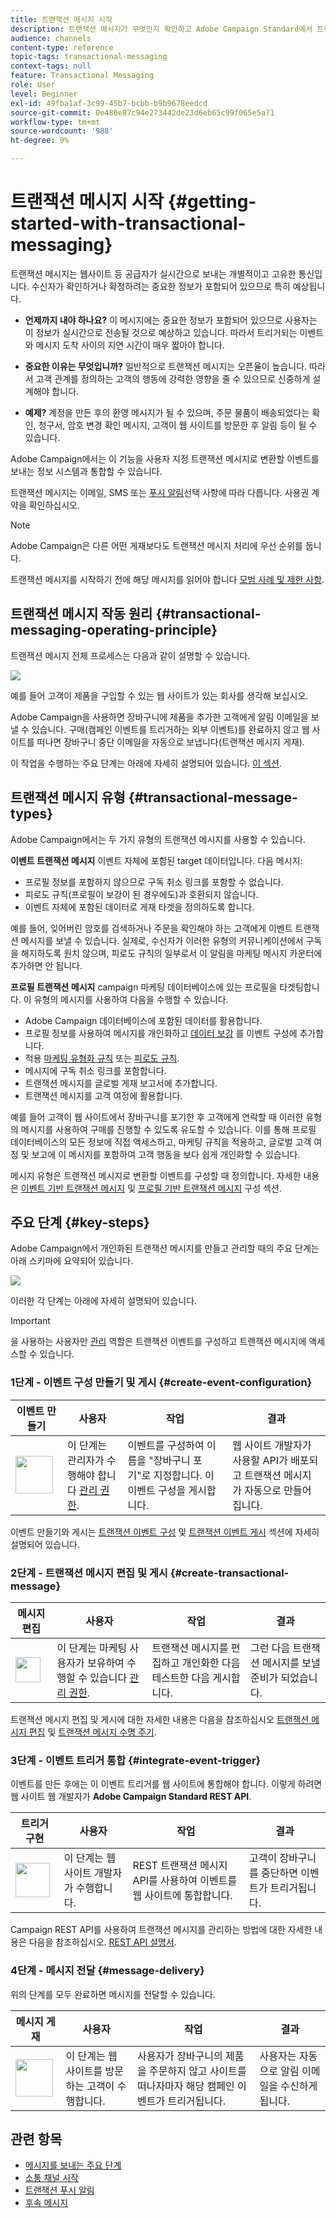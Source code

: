 ```yaml
---
title: 트랜잭션 메시지 시작
description: 트랜잭션 메시지가 무엇인지 확인하고 Adobe Campaign Standard에서 트랜잭션 메시지를 설정하는 주요 단계를 배웁니다.
audience: channels
content-type: reference
topic-tags: transactional-messaging
context-tags: null
feature: Transactional Messaging
role: User
level: Beginner
exl-id: 49fba1af-3c99-45b7-bcbb-b9b9678eedcd
source-git-commit: 0e486e87c94e273442de23d6eb65c99f065e5a71
workflow-type: tm+mt
source-wordcount: '988'
ht-degree: 9%

---
```


# 트랜잭션 메시지 시작 {#getting-started-with-transactional-messaging}

트랜잭션 메시지는 웹사이트 등 공급자가 실시간으로 보내는 개별적이고 고유한 통신입니다. 수신자가 확인하거나 확정하려는 중요한 정보가 포함되어 있으므로 특히 예상됩니다.

* **언제까지 내야 하나요?** 이 메시지에는 중요한 정보가 포함되어 있으므로 사용자는 이 정보가 실시간으로 전송될 것으로 예상하고 있습니다. 따라서 트리거되는 이벤트와 메시지 도착 사이의 지연 시간이 매우 짧아야 합니다.

* **중요한 이유는 무엇입니까?** 일반적으로 트랜잭션 메시지는 오픈율이 높습니다. 따라서 고객 관계를 정의하는 고객의 행동에 강력한 영향을 줄 수 있으므로 신중하게 설계해야 합니다.

* **예제?** 계정을 만든 후의 환영 메시지가 될 수 있으며, 주문 물품이 배송되었다는 확인, 청구서, 암호 변경 확인 메시지, 고객이 웹 사이트를 방문한 후 알림 등이 될 수 있습니다.

Adobe Campaign에서는 이 기능을 사용자 지정 트랜잭션 메시지로 변환할 이벤트를 보내는 정보 시스템과 통합할 수 있습니다.

트랜잭션 메시지는 이메일, SMS 또는 [푸시 알림](../../channels/using/transactional-push-notifications.md)선택 사항에 따라 다릅니다. 사용권 계약을 확인하십시오.

>[!NOTE]
>
>Adobe Campaign은 다른 어떤 게재보다도 트랜잭션 메시지 처리에 우선 순위를 둡니다.

<!--Guidelines to implement transactional messaging capabilities in your website are detailed in [this section](../../api/using/managing-transactional-messages.md).-->

트랜잭션 메시지를 시작하기 전에 해당 메시지를 읽어야 합니다 [모범 사례 및 제한 사항](../../channels/using/transactional-messaging-limitations.md).

## 트랜잭션 메시지 작동 원리 {#transactional-messaging-operating-principle}

트랜잭션 메시지 전체 프로세스는 다음과 같이 설명할 수 있습니다.

![](assets/message-center-process.png)

예를 들어 고객이 제품을 구입할 수 있는 웹 사이트가 있는 회사를 생각해 보십시오.

Adobe Campaign을 사용하면 장바구니에 제품을 추가한 고객에게 알림 이메일을 보낼 수 있습니다. 구매(캠페인 이벤트를 트리거하는 외부 이벤트)를 완료하지 않고 웹 사이트를 떠나면 장바구니 중단 이메일을 자동으로 보냅니다(트랜잭션 메시지 게재).

이 작업을 수행하는 주요 단계는 아래에 자세히 설명되어 있습니다. [이 섹션](#key-steps).

## 트랜잭션 메시지 유형 {#transactional-message-types}

Adobe Campaign에서는 두 가지 유형의 트랜잭션 메시지를 사용할 수 있습니다.

**이벤트 트랜잭션 메시지** 이벤트 자체에 포함된 target 데이터입니다. 다음 메시지:
* 프로필 정보를 포함하지 않으므로 구독 취소 링크를 포함할 수 없습니다.
* 피로도 규칙(프로필이 보강이 된 경우에도)과 호환되지 않습니다.
* 이벤트 자체에 포함된 데이터로 게재 타겟을 정의하도록 합니다.

예를 들어, 잊어버린 암호를 검색하거나 주문을 확인해야 하는 고객에게 이벤트 트랜잭션 메시지를 보낼 수 있습니다. 실제로, 수신자가 이러한 유형의 커뮤니케이션에서 구독을 해지하도록 원치 않으며, 피로도 규칙의 일부로서 이 알림을 마케팅 메시지 카운터에 추가하면 안 됩니다.

**프로필 트랜잭션 메시지** campaign 마케팅 데이터베이스에 있는 프로필을 타겟팅합니다. 이 유형의 메시지를 사용하여 다음을 수행할 수 있습니다.
* Adobe Campaign 데이터베이스에 포함된 데이터를 활용합니다.
* 프로필 정보를 사용하여 메시지를 개인화하고 [데이터 보강](../../channels/using/configuring-transactional-event.md#enriching-the-transactional-message-content) 를 이벤트 구성에 추가합니다.
* 적용 [마케팅 유형화 규칙](../../sending/using/managing-typology-rules.md) 또는 [피로도 규칙](../../sending/using/fatigue-rules.md).
* 메시지에 구독 취소 링크를 포함합니다.
* 트랜잭션 메시지를 글로벌 게재 보고서에 추가합니다.
* 트랜잭션 메시지를 고객 여정에 활용합니다.

예를 들어 고객이 웹 사이트에서 장바구니를 포기한 후 고객에게 연락할 때 이러한 유형의 메시지를 사용하여 구매를 진행할 수 있도록 유도할 수 있습니다. 이를 통해 프로필 데이터베이스의 모든 정보에 직접 액세스하고, 마케팅 규칙을 적용하고, 글로벌 고객 여정 및 보고에 이 메시지를 포함하여 고객 행동을 보다 쉽게 개인화할 수 있습니다.

메시지 유형은 트랜잭션 메시지로 변환할 이벤트를 구성할 때 정의합니다. 자세한 내용은 [이벤트 기반 트랜잭션 메시지](../../channels/using/configuring-transactional-event.md#event-based-transactional-messages) 및 [프로필 기반 트랜잭션 메시지](../../channels/using/configuring-transactional-event.md#profile-based-transactional-messages) 구성 섹션.

## 주요 단계 {#key-steps}

Adobe Campaign에서 개인화된 트랜잭션 메시지를 만들고 관리할 때의 주요 단계는 아래 스키마에 요약되어 있습니다.

![](assets/message-center-overview.png)

이러한 각 단계는 아래에 자세히 설명되어 있습니다.

>[!IMPORTANT]
>
>을 사용하는 사용자만 [관리](../../administration/using/users-management.md#functional-administrators) 역할은 트랜잭션 이벤트를 구성하고 트랜잭션 메시지에 액세스할 수 있습니다.

### 1단계 - 이벤트 구성 만들기 및 게시 {#create-event-configuration}

<!--<img src="assets/do-not-localize/icon_config.svg" width="60px">-->

| 이벤트 만들기 | 사용자 | 작업 | 결과 |
| --- |--- |--- |--- |
| <img src="assets/do-not-localize/icon_config.svg" width="60px"> | 이 단계는 관리자가 수행해야 합니다 [관리 권한](../../administration/using/users-management.md#functional-administrators). | 이벤트를 구성하여 이름을 &quot;장바구니 포기&quot;로 지정합니다. 이 이벤트 구성을 게시합니다. | 웹 사이트 개발자가 사용할 API가 배포되고 트랜잭션 메시지가 자동으로 만들어집니다. |

이벤트 만들기와 게시는 [트랜잭션 이벤트 구성](../../channels/using/configuring-transactional-event.md) 및 [트랜잭션 이벤트 게시](../../channels/using/publishing-transactional-event.md) 섹션에 자세히 설명되어 있습니다.

### 2단계 - 트랜잭션 메시지 편집 및 게시 {#create-transactional-message}

<!--<img src="assets/do-not-localize/icon_notification.svg" width="40px">-->

| 메시지 편집 | 사용자 | 작업 | 결과 |
| --- |--- |--- |--- |
| <img src="assets/do-not-localize/icon_notification.svg" width="40px"> | 이 단계는 마케팅 사용자가 보유하여 수행할 수 있습니다 [관리 권한](../../administration/using/users-management.md#functional-administrators). | 트랜잭션 메시지를 편집하고 개인화한 다음 테스트한 다음 게시합니다. | 그런 다음 트랜잭션 메시지를 보낼 준비가 되었습니다. |

트랜잭션 메시지 편집 및 게시에 대한 자세한 내용은 다음을 참조하십시오 [트랜잭션 메시지 편집](../../channels/using/editing-transactional-message.md) 및 [트랜잭션 메시지 수명 주기](../../channels/using/publishing-transactional-message.md).

### 3단계 - 이벤트 트리거 통합 {#integrate-event-trigger}

<!--<img src="assets/do-not-localize/icon_api.svg" width="55px">-->

이벤트를 만든 후에는 이 이벤트 트리거를 웹 사이트에 통합해야 합니다.<!--In this example, you want a "Cart abandonment" event to be triggered whenever one of your clients leaves your website before purchasing the products in their cart.--> 이렇게 하려면 웹 사이트 웹 개발자가 **Adobe Campaign Standard REST API**.

| 트리거 구현 | 사용자 | 작업 | 결과 |
| --- |--- |--- |--- |
| <img src="assets/do-not-localize/icon_api.svg" width="55px"> | 이 단계는 웹 사이트 개발자가 수행합니다. | REST 트랜잭션 메시지 API를 사용하여 이벤트를 웹 사이트에 통합합니다. | 고객이 장바구니를 중단하면 이벤트가 트리거됩니다. |

Campaign REST API를 사용하여 트랜잭션 메시지를 관리하는 방법에 대한 자세한 내용은 다음을 참조하십시오. [REST API 설명서](../../api/using/managing-transactional-messages.md).

### 4단계 - 메시지 전달 {#message-delivery}

<!--<img src="assets/do-not-localize/icon_channels.svg" width="60px">-->

위의 단계를 모두 완료하면 메시지를 전달할 수 있습니다.

| 메시지 게재 | 사용자 | 작업 | 결과 |
| --- |--- |--- |--- |
| <img src="assets/do-not-localize/icon_channels.svg" width="60px"> | 이 단계는 웹 사이트를 방문하는 고객이 수행합니다. | 사용자가 장바구니의 제품을 주문하지 않고 사이트를 떠나자마자 해당 캠페인 이벤트가 트리거됩니다. | 사용자는 자동으로 알림 이메일을 수신하게 됩니다. |

## 관련 항목

* [메시지를 보내는 주요 단계](../../channels/using/key-steps-to-send-a-message.md)
* [소통 채널 시작](../../channels/using/get-started-communication-channels.md)
* [트랜잭션 푸시 알림](../../channels/using/transactional-push-notifications.md)
* [후속 메시지](../../channels/using/follow-up-messages.md)
